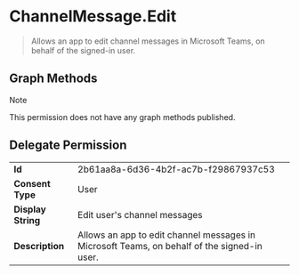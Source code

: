 # ChannelMessage.Edit

> Allows an app to edit channel messages in Microsoft Teams, on behalf of the signed-in user.
## Graph Methods

> [!NOTE]
> This permission does not have any graph methods published.

## Delegate Permission
|||
|-|-|
|**Id**|2b61aa8a-6d36-4b2f-ac7b-f29867937c53|
|**Consent Type**|User|
|**Display String**|Edit user's channel messages|
|**Description**|Allows an app to edit channel messages in Microsoft Teams, on behalf of the signed-in user.|
